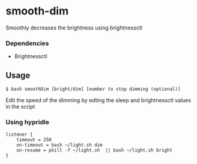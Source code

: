 # smooth-dim
Smoothly decreases the brightness using brightnessctl
### Dependencies
* Brightnessctl
## Usage
```
$ bash smoothDim [bright/dim] [number to stop dimming (optional)]
```
Edit the speed of the dimming by edting the sleep and brightnessctl values in the script
### Using hypridle
```
listener {
    timeout = 250                             
    on-timeout = bash ~/light.sh dim      
    on-resume = pkill -f ~/light.sh  || bash ~/light.sh bright                
}
```
